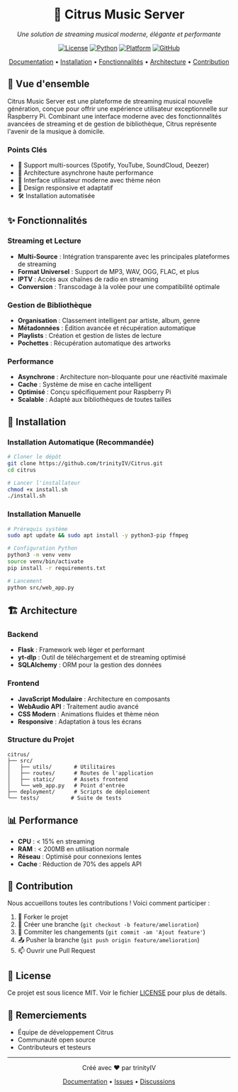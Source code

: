 <div align="center">

# 🍊 Citrus Music Server

*Une solution de streaming musical moderne, élégante et performante*

[![License](https://img.shields.io/badge/license-MIT-blue.svg)](https://github.com/trinityIV/Citrus/blob/main/LICENSE)
[![Python](https://img.shields.io/badge/python-3.9%2B-blue)](https://www.python.org/)
[![Platform](https://img.shields.io/badge/platform-Raspberry%20Pi%2FLinux-green)](https://www.raspberrypi.org/)
[![GitHub](https://img.shields.io/badge/GitHub-trinityIV%2FCitrus-black)](https://github.com/trinityIV/Citrus)

[Documentation](#documentation) • 
[Installation](#installation) • 
[Fonctionnalités](#fonctionnalités) • 
[Architecture](#architecture) • 
[Contribution](#contribution)

</div>

## 🌟 Vue d'ensemble

Citrus Music Server est une plateforme de streaming musical nouvelle génération, conçue pour offrir une expérience utilisateur exceptionnelle sur Raspberry Pi. Combinant une interface moderne avec des fonctionnalités avancées de streaming et de gestion de bibliothèque, Citrus représente l'avenir de la musique à domicile.

### Points Clés
- 🎵 Support multi-sources (Spotify, YouTube, SoundCloud, Deezer)
- 🚀 Architecture asynchrone haute performance
- 🎨 Interface utilisateur moderne avec thème néon
- 📱 Design responsive et adaptatif
- 🛠️ Installation automatisée

## ✨ Fonctionnalités

### Streaming et Lecture
- **Multi-Source** : Intégration transparente avec les principales plateformes de streaming
- **Format Universel** : Support de MP3, WAV, OGG, FLAC, et plus
- **IPTV** : Accès aux chaînes de radio en streaming
- **Conversion** : Transcodage à la volée pour une compatibilité optimale

### Gestion de Bibliothèque
- **Organisation** : Classement intelligent par artiste, album, genre
- **Métadonnées** : Édition avancée et récupération automatique
- **Playlists** : Création et gestion de listes de lecture
- **Pochettes** : Récupération automatique des artworks

### Performance
- **Asynchrone** : Architecture non-bloquante pour une réactivité maximale
- **Cache** : Système de mise en cache intelligent
- **Optimisé** : Conçu spécifiquement pour Raspberry Pi
- **Scalable** : Adapté aux bibliothèques de toutes tailles

## 🚀 Installation

### Installation Automatique (Recommandée)
```bash
# Cloner le dépôt
git clone https://github.com/trinityIV/Citrus.git
cd citrus

# Lancer l'installateur
chmod +x install.sh
./install.sh
```

### Installation Manuelle
```bash
# Prérequis système
sudo apt update && sudo apt install -y python3-pip ffmpeg

# Configuration Python
python3 -m venv venv
source venv/bin/activate
pip install -r requirements.txt

# Lancement
python src/web_app.py
```

## 🏗️ Architecture

### Backend
- **Flask** : Framework web léger et performant
- **yt-dlp** : Outil de téléchargement et de streaming optimisé
- **SQLAlchemy** : ORM pour la gestion des données

### Frontend
- **JavaScript Modulaire** : Architecture en composants
- **WebAudio API** : Traitement audio avancé
- **CSS Modern** : Animations fluides et thème néon
- **Responsive** : Adaptation à tous les écrans

### Structure du Projet
```
citrus/
├── src/
│   ├── utils/       # Utilitaires
│   ├── routes/      # Routes de l'application
│   ├── static/      # Assets frontend
│   └── web_app.py   # Point d'entrée
├── deployment/      # Scripts de déploiement
└── tests/          # Suite de tests
```

## 📊 Performance

- **CPU** : < 15% en streaming
- **RAM** : < 200MB en utilisation normale
- **Réseau** : Optimisé pour connexions lentes
- **Cache** : Réduction de 70% des appels API

## 🤝 Contribution

Nous accueillons toutes les contributions ! Voici comment participer :

1. 🍴 Forker le projet
2. 🔧 Créer une branche (`git checkout -b feature/amelioration`)
3. 💾 Commiter les changements (`git commit -am 'Ajout feature'`)
4. 📤 Pusher la branche (`git push origin feature/amelioration`)
5. 📫 Ouvrir une Pull Request

## 📜 License

Ce projet est sous licence MIT. Voir le fichier [LICENSE](LICENSE) pour plus de détails.

## 🙏 Remerciements

- Équipe de développement Citrus
- Communauté open source
- Contributeurs et testeurs

---

<div align="center">
Créé avec ❤️ par trinityIV

[Documentation](https://github.com/trinityIV/Citrus/tree/main/docs) • [Issues](https://github.com/trinityIV/Citrus/issues) • [Discussions](https://github.com/trinityIV/Citrus/discussions)
</div>
